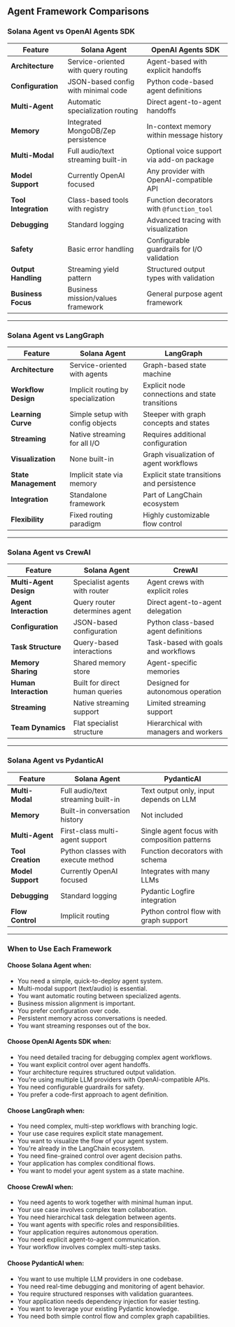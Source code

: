 ## Agent Framework Comparisons

### Solana Agent vs OpenAI Agents SDK

| Feature                | Solana Agent                                   | OpenAI Agents SDK                              |
|------------------------|-----------------------------------------------|-----------------------------------------------|
| **Architecture**       | Service-oriented with query routing           | Agent-based with explicit handoffs            |
| **Configuration**      | JSON-based config with minimal code           | Python code-based agent definitions           |
| **Multi-Agent**        | Automatic specialization routing              | Direct agent-to-agent handoffs                |
| **Memory**             | Integrated MongoDB/Zep persistence            | In-context memory within message history      |
| **Multi-Modal**        | Full audio/text streaming built-in            | Optional voice support via add-on package     |
| **Model Support**      | Currently OpenAI focused                      | Any provider with OpenAI-compatible API       |
| **Tool Integration**   | Class-based tools with registry               | Function decorators with `@function_tool`     |
| **Debugging**          | Standard logging                              | Advanced tracing with visualization           |
| **Safety**             | Basic error handling                          | Configurable guardrails for I/O validation    |
| **Output Handling**    | Streaming yield pattern                       | Structured output types with validation       |
| **Business Focus**     | Business mission/values framework             | General purpose agent framework               |

---

### Solana Agent vs LangGraph

| Feature                | Solana Agent                                   | LangGraph                                      |
|------------------------|-----------------------------------------------|-----------------------------------------------|
| **Architecture**       | Service-oriented with agents                  | Graph-based state machine                     |
| **Workflow Design**    | Implicit routing by specialization            | Explicit node connections and state transitions |
| **Learning Curve**     | Simple setup with config objects              | Steeper with graph concepts and states        |
| **Streaming**          | Native streaming for all I/O                  | Requires additional configuration             |
| **Visualization**      | None built-in                                 | Graph visualization of agent workflows        |
| **State Management**   | Implicit state via memory                     | Explicit state transitions and persistence    |
| **Integration**        | Standalone framework                          | Part of LangChain ecosystem                   |
| **Flexibility**        | Fixed routing paradigm                        | Highly customizable flow control              |

---

### Solana Agent vs CrewAI

| Feature                | Solana Agent                                   | CrewAI                                        |
|------------------------|-----------------------------------------------|-----------------------------------------------|
| **Multi-Agent Design** | Specialist agents with router                 | Agent crews with explicit roles              |
| **Agent Interaction**  | Query router determines agent                 | Direct agent-to-agent delegation             |
| **Configuration**      | JSON-based configuration                      | Python class-based agent definitions         |
| **Task Structure**     | Query-based interactions                      | Task-based with goals and workflows          |
| **Memory Sharing**     | Shared memory store                           | Agent-specific memories                      |
| **Human Interaction**  | Built for direct human queries                | Designed for autonomous operation            |
| **Streaming**          | Native streaming support                      | Limited streaming support                    |
| **Team Dynamics**      | Flat specialist structure                     | Hierarchical with managers and workers       |

---

### Solana Agent vs PydanticAI

| Feature                | Solana Agent                                   | PydanticAI                                   |
|------------------------|-----------------------------------------------|---------------------------------------------|
| **Multi-Modal**        | Full audio/text streaming built-in            | Text output only, input depends on LLM      |
| **Memory**             | Built-in conversation history                 | Not included                                |
| **Multi-Agent**        | First-class multi-agent support               | Single agent focus with composition patterns|
| **Tool Creation**      | Python classes with execute method            | Function decorators with schema             |
| **Model Support**      | Currently OpenAI focused                      | Integrates with many LLMs                   |
| **Debugging**          | Standard logging                              | Pydantic Logfire integration                |
| **Flow Control**       | Implicit routing                              | Python control flow with graph support      |

---

### When to Use Each Framework

#### Choose **Solana Agent** when:
- You need a simple, quick-to-deploy agent system.
- Multi-modal support (text/audio) is essential.
- You want automatic routing between specialized agents.
- Business mission alignment is important.
- You prefer configuration over code.
- Persistent memory across conversations is needed.
- You want streaming responses out of the box.

#### Choose **OpenAI Agents SDK** when:
- You need detailed tracing for debugging complex agent workflows.
- You want explicit control over agent handoffs.
- Your architecture requires structured output validation.
- You're using multiple LLM providers with OpenAI-compatible APIs.
- You need configurable guardrails for safety.
- You prefer a code-first approach to agent definition.

#### Choose **LangGraph** when:
- You need complex, multi-step workflows with branching logic.
- Your use case requires explicit state management.
- You want to visualize the flow of your agent system.
- You're already in the LangChain ecosystem.
- You need fine-grained control over agent decision paths.
- Your application has complex conditional flows.
- You want to model your agent system as a state machine.

#### Choose **CrewAI** when:
- You need agents to work together with minimal human input.
- Your use case involves complex team collaboration.
- You need hierarchical task delegation between agents.
- You want agents with specific roles and responsibilities.
- Your application requires autonomous operation.
- You need explicit agent-to-agent communication.
- Your workflow involves complex multi-step tasks.

#### Choose **PydanticAI** when:
- You want to use multiple LLM providers in one codebase.
- You need real-time debugging and monitoring of agent behavior.
- You require structured responses with validation guarantees.
- Your application needs dependency injection for easier testing.
- You want to leverage your existing Pydantic knowledge.
- You need both simple control flow and complex graph capabilities.
